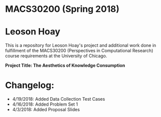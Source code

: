 # MACS30200 (Spring 2018)
# Leoson Hoay

This is a repository for Leoson Hoay's project and additional work done in fulfillment of the MACS30200 (Perspectives in Computational Research) course requirements at the University of Chicago.

**Project Title: The Aesthetics of Knowledge Consumption**

# Changelog:
* 4/19/2018: Added Data Collection Test Cases 
* 4/16/2018: Added Problem Set 1
* 4/3/2018: Added Proposal Slides

